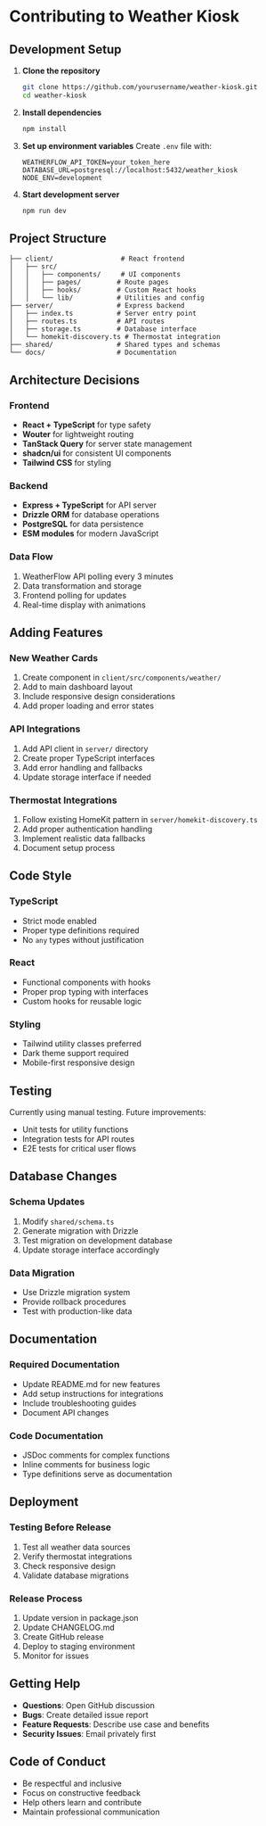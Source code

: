 # Contributing to Weather Kiosk

## Development Setup

1. **Clone the repository**
   ```bash
   git clone https://github.com/yourusername/weather-kiosk.git
   cd weather-kiosk
   ```

2. **Install dependencies**
   ```bash
   npm install
   ```

3. **Set up environment variables**
   Create `.env` file with:
   ```
   WEATHERFLOW_API_TOKEN=your_token_here
   DATABASE_URL=postgresql://localhost:5432/weather_kiosk
   NODE_ENV=development
   ```

4. **Start development server**
   ```bash
   npm run dev
   ```

## Project Structure

```
├── client/                 # React frontend
│   ├── src/
│   │   ├── components/     # UI components
│   │   ├── pages/         # Route pages
│   │   ├── hooks/         # Custom React hooks
│   │   └── lib/           # Utilities and config
├── server/                # Express backend
│   ├── index.ts           # Server entry point
│   ├── routes.ts          # API routes
│   ├── storage.ts         # Database interface
│   └── homekit-discovery.ts # Thermostat integration
├── shared/                # Shared types and schemas
└── docs/                  # Documentation
```

## Architecture Decisions

### Frontend
- **React + TypeScript** for type safety
- **Wouter** for lightweight routing
- **TanStack Query** for server state management
- **shadcn/ui** for consistent UI components
- **Tailwind CSS** for styling

### Backend
- **Express + TypeScript** for API server
- **Drizzle ORM** for database operations
- **PostgreSQL** for data persistence
- **ESM modules** for modern JavaScript

### Data Flow
1. WeatherFlow API polling every 3 minutes
2. Data transformation and storage
3. Frontend polling for updates
4. Real-time display with animations

## Adding Features

### New Weather Cards
1. Create component in `client/src/components/weather/`
2. Add to main dashboard layout
3. Include responsive design considerations
4. Add proper loading and error states

### API Integrations
1. Add API client in `server/` directory
2. Create proper TypeScript interfaces
3. Add error handling and fallbacks
4. Update storage interface if needed

### Thermostat Integrations
1. Follow existing HomeKit pattern in `server/homekit-discovery.ts`
2. Add proper authentication handling
3. Implement realistic data fallbacks
4. Document setup process

## Code Style

### TypeScript
- Strict mode enabled
- Proper type definitions required
- No `any` types without justification

### React
- Functional components with hooks
- Proper prop typing with interfaces
- Custom hooks for reusable logic

### Styling
- Tailwind utility classes preferred
- Dark theme support required
- Mobile-first responsive design

## Testing

Currently using manual testing. Future improvements:
- Unit tests for utility functions
- Integration tests for API routes
- E2E tests for critical user flows

## Database Changes

### Schema Updates
1. Modify `shared/schema.ts`
2. Generate migration with Drizzle
3. Test migration on development database
4. Update storage interface accordingly

### Data Migration
- Use Drizzle migration system
- Provide rollback procedures
- Test with production-like data

## Documentation

### Required Documentation
- Update README.md for new features
- Add setup instructions for integrations
- Include troubleshooting guides
- Document API changes

### Code Documentation
- JSDoc comments for complex functions
- Inline comments for business logic
- Type definitions serve as documentation

## Deployment

### Testing Before Release
1. Test all weather data sources
2. Verify thermostat integrations
3. Check responsive design
4. Validate database migrations

### Release Process
1. Update version in package.json
2. Update CHANGELOG.md
3. Create GitHub release
4. Deploy to staging environment
5. Monitor for issues

## Getting Help

- **Questions**: Open GitHub discussion
- **Bugs**: Create detailed issue report
- **Feature Requests**: Describe use case and benefits
- **Security Issues**: Email privately first

## Code of Conduct

- Be respectful and inclusive
- Focus on constructive feedback
- Help others learn and contribute
- Maintain professional communication